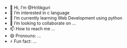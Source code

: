 - 👋 Hi, I’m @Hritikguri
- 👀 I’m interested in c language
- 🌱 I’m currently learning Web Development using python
- 💞️ I’m looking to collaborate on ...
- 📫 How to reach me ...
- 😄 Pronouns: ...
- ⚡ Fun fact: ...

<!---
Hritikguri/Hritikguri is a ✨ special ✨ repository because its `README.md` (this file) appears on your GitHub profile.
You can click the Preview link to take a look at your changes.
--->
